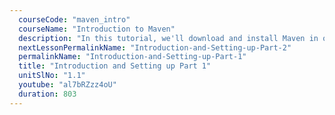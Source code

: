 ```yaml
---
  courseCode: "maven_intro"
  courseName: "Introduction to Maven"
  description: "In this tutorial, we'll download and install Maven in our development environment."
  nextLessonPermalinkName: "Introduction-and-Setting-up-Part-2"
  permalinkName: "Introduction-and-Setting-up-Part-1"
  title: "Introduction and Setting up Part 1"
  unitSlNo: "1.1"
  youtube: "al7bRZzz4oU"
  duration: 803
---
```

